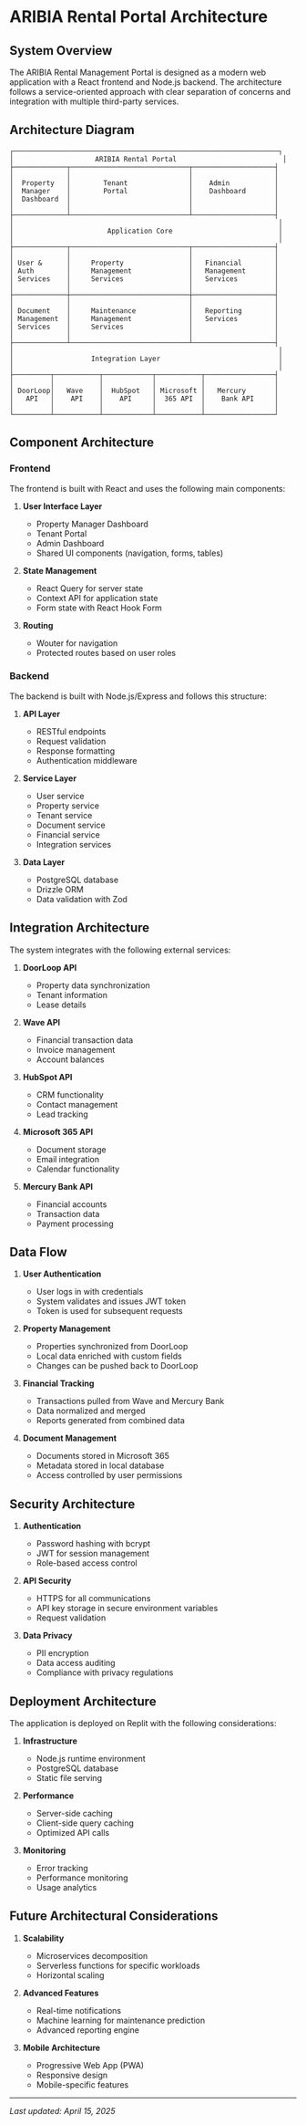 # ARIBIA Rental Portal Architecture

## System Overview

The ARIBIA Rental Management Portal is designed as a modern web application with a React frontend and Node.js backend. The architecture follows a service-oriented approach with clear separation of concerns and integration with multiple third-party services.

## Architecture Diagram

```
┌─────────────────────────────────────────────────────────────────┐
│                    ARIBIA Rental Portal                          │
├─────────────┬─────────────────────────────┬────────────────────┤
│             │                             │                    │
│  Property   │        Tenant               │    Admin           │
│  Manager    │        Portal               │    Dashboard       │
│  Dashboard  │                             │                    │
│             │                             │                    │
├─────────────┴─────────────────────────────┴────────────────────┤
│                                                                 │
│                       Application Core                          │
│                                                                 │
├─────────────┬─────────────────────────────┬────────────────────┤
│             │                             │                    │
│ User &      │     Property                │   Financial        │
│ Auth        │     Management              │   Management       │
│ Services    │     Services                │   Services         │
│             │                             │                    │
├─────────────┼─────────────────────────────┼────────────────────┤
│             │                             │                    │
│ Document    │     Maintenance             │   Reporting        │
│ Management  │     Management              │   Services         │
│ Services    │     Services                │                    │
│             │                             │                    │
├─────────────┴─────────────────────────────┴────────────────────┤
│                                                                 │
│                   Integration Layer                             │
│                                                                 │
├─────────┬───────────┬────────────┬───────────┬─────────────────┤
│         │           │            │           │                 │
│ DoorLoop│   Wave    │  HubSpot   │ Microsoft │   Mercury       │
│   API   │    API    │    API     │  365 API  │    Bank API     │
│         │           │            │           │                 │
└─────────┴───────────┴────────────┴───────────┴─────────────────┘
```

## Component Architecture

### Frontend

The frontend is built with React and uses the following main components:

1. **User Interface Layer**
   - Property Manager Dashboard
   - Tenant Portal
   - Admin Dashboard
   - Shared UI components (navigation, forms, tables)

2. **State Management**
   - React Query for server state
   - Context API for application state
   - Form state with React Hook Form

3. **Routing**
   - Wouter for navigation
   - Protected routes based on user roles

### Backend

The backend is built with Node.js/Express and follows this structure:

1. **API Layer**
   - RESTful endpoints
   - Request validation
   - Response formatting
   - Authentication middleware

2. **Service Layer**
   - User service
   - Property service
   - Tenant service
   - Document service
   - Financial service
   - Integration services

3. **Data Layer**
   - PostgreSQL database
   - Drizzle ORM
   - Data validation with Zod

## Integration Architecture

The system integrates with the following external services:

1. **DoorLoop API**
   - Property data synchronization
   - Tenant information
   - Lease details

2. **Wave API**
   - Financial transaction data
   - Invoice management
   - Account balances

3. **HubSpot API**
   - CRM functionality
   - Contact management
   - Lead tracking

4. **Microsoft 365 API**
   - Document storage
   - Email integration
   - Calendar functionality

5. **Mercury Bank API**
   - Financial accounts
   - Transaction data
   - Payment processing

## Data Flow

1. **User Authentication**
   - User logs in with credentials
   - System validates and issues JWT token
   - Token is used for subsequent requests

2. **Property Management**
   - Properties synchronized from DoorLoop
   - Local data enriched with custom fields
   - Changes can be pushed back to DoorLoop

3. **Financial Tracking**
   - Transactions pulled from Wave and Mercury Bank
   - Data normalized and merged
   - Reports generated from combined data

4. **Document Management**
   - Documents stored in Microsoft 365
   - Metadata stored in local database
   - Access controlled by user permissions

## Security Architecture

1. **Authentication**
   - Password hashing with bcrypt
   - JWT for session management
   - Role-based access control

2. **API Security**
   - HTTPS for all communications
   - API key storage in secure environment variables
   - Request validation

3. **Data Privacy**
   - PII encryption
   - Data access auditing
   - Compliance with privacy regulations

## Deployment Architecture

The application is deployed on Replit with the following considerations:

1. **Infrastructure**
   - Node.js runtime environment
   - PostgreSQL database
   - Static file serving

2. **Performance**
   - Server-side caching
   - Client-side query caching
   - Optimized API calls

3. **Monitoring**
   - Error tracking
   - Performance monitoring
   - Usage analytics

## Future Architectural Considerations

1. **Scalability**
   - Microservices decomposition
   - Serverless functions for specific workloads
   - Horizontal scaling

2. **Advanced Features**
   - Real-time notifications
   - Machine learning for maintenance prediction
   - Advanced reporting engine

3. **Mobile Architecture**
   - Progressive Web App (PWA)
   - Responsive design
   - Mobile-specific features

---

*Last updated: April 15, 2025*